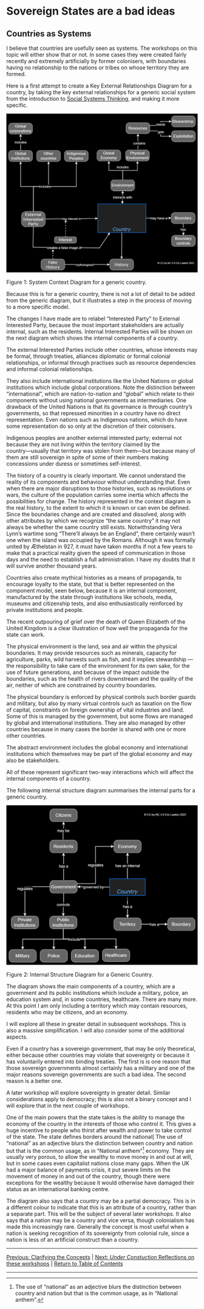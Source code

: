# Sovereign States are a bad ideas

## Countries as Systems

I believe that countries are usefully seen as systems. The workshops on this topic will either show that or not. In some cases they were created fairly recently and extremely artificially by former colonisers, with boundaries having no relationship to the nations or tribes on whose territory they are formed.

Here is a first attempt to create a Key External Relationships Diagram for a country, by taking the key external relationships for a generic social system from the introduction to [Social Systems Thinking](socialsystemsthinking), and making it more specific.

<img src="/assets/images/Generic Country System Context.jpg" alt="External relationships for a generic country, described in detail in the text" title="External relationships for a generic country, described in detail in the text" class=diagram />

Figure 1: System Context Diagram for a generic country.

Because this is for a generic country, there is not a lot of detail to be added from the generic diagram, but it illustrates a step in the process of moving to a more specific model.

The changes I have made are to relabel “Interested Party” to External Interested Party, because the most important stakeholders are actually internal, such as the residents. Internal Interested Parties will be shown on the next diagram which shows the internal components of a country.

The external Interested Parties include other countries, whose interests may be formal, through treaties, alliances diplomatic or formal colonial relationships, or informal through practises such as resource dependencies and informal colonial relationships.

They also include international institutions like the United Nations or global institutions which include global corporations. Note the distinction between “international”, which are nation-to-nation and “global” which relate to their components without using national governments as intermediaries. One drawback of the United Nations is that its governance is through country’s governments, so that repressed minorities in a country have no direct representation. Even nations such as Indigenous nations, which do have some representation do so only at the discretion of their colonisers.

Indigenous peoples are another external interested party; external not because they are not living within the territory claimed by the country―usually that territory was stolen from them―but because many of them are still sovereign in spite of some of their numbers making concessions under duress or sometimes self-interest.

The history of a country is clearly important. We cannot understand the reality of its components and behaviour without understanding that. Even when there are major disruptions to those histories, such as revolutions or wars, the culture of the population carries some inertia which affects the possibilities for change. The history represented in the context diagram is the real history, to the extent to which it is known or can even be defined. Since the boundaries change and are created and dissolved, along with other attributes by which we recognize “the same country” it may not always be whether the same country still exists. Notwithstanding Vera Lynn’s wartime song “There’ll always be an England”, there certainly wasn’t one when the island was occupied by the Romans. Although it was formally united by Æthelstan in 927, it must have taken months if not a few years to make that a practical reality given the speed of communication in those days and the need to establish a full administration. I have my doubts that it will survive another thousand years.

Countries also create mythical histories as a means of propaganda, to encourage loyalty to the state, but that is better represented on the component model, seen below, because it is an internal component, manufactured by the state through institutions like schools, media, museums and citizenship tests, and also enthusiastically reinforced by private institutions and people.

The recent outpouring of grief over the death of Queen Elizabeth of the United Kingdom is a clear illustration of how well the propaganda for the state can work.

The physical environment is the land, sea and air within the physical boundaries. It may provide resources such as minerals, capacity for agriculture, parks, wild harvests such as fish, and it implies stewardship ― the responsibility to take care of the environment for its own sake, for the use of future generations, and because of the impact outside the boundaries, such as the health of rivers downstream and the quality of the air, neither of which are constrained by country boundaries.

The physical boundary is enforced by physical controls such border guards and military, but also by many virtual controls such as taxation on the flow of capital, constraints on foreign ownership of vital industries and land. Some of this is managed by the government, but some flows are managed by global and international institutions. They are also managed by other countries because in many cases the border is shared with one or more other countries.

The abstract environment includes the global economy and international institutions which themselves may be part of the global economy and may also be stakeholders.

All of these represent significant two-way interactions which will affect the internal components of a country.

The following internal structure diagram summarises the internal parts for a generic country.

<img src="/assets/images/Generic Country System Internals.jpg" alt="Country component diagram - details in text" title="Internal structure of a generic country, described in detail in the text" class=diagram />

Figure 2: Internal Structure Diagram for a Generic Country.

The diagram shows the main components of a country, which are a government and its public institutions which include a military, police, an education system and, in some countries, healthcare. There are many more. At this point I am only including a territory which may contain resources, residents who may be citizens, and an economy.

I will explore all these in greater detail in subsequent workshops. This is also a massive simplification. I will also consider some of the additional aspects.

Even if a country has a sovereign government, that may be only theoretical, either because other countries may violate that sovereignty or because it has voluntarily entered into binding treaties. The first is is one reason that those sovereign governments almost certainly has a military and one of the major reasons sovereign governments are such a bad idea.  The second reason is a better one.

A later workshop will explore sovereignty in greater detail. Similar considerations apply to democracy; this is also not a binary concept and I will explore that in the next couple of workshops.

One of the main powers that the state takes is the ability to manage the economy of the country in the interests of those who control it. This gives a huge incentive to people who thirst after wealth and power to take control of the state. The state defines borders around the national[ The use of “national” as an adjective blurs the distinction between country and nation but that is the common usage, as in “National anthem”[^fn1] economy. They are usually very porous, to allow the wealthy to move money in and out at will, but in some cases even capitalist nations close many gaps. When the UK had a major balance of payments crisis, it put severe limits on the movement of money in and out of the country, though there were exceptions for the wealthy because it would otherwise have damaged their status as an international banking centre.

The diagram also says that a country may be a partial democracy. This is in a different colour to indicate that this is an attribute of a country, rather than a separate part.  This will be the subject of several later workshops. It also says that a nation may be a country and vice versa, though colonialism has made this increasingly rare. Generally the concept is most useful when a nation is seeking recognition of its sovereignty from colonial rule, since a nation is less of an artificial construct than a country.

***
[Previous: Clarifying the Concepts](clarifyingconcepts) \| [Next: *Under Constuction* Reflections on these workshops](reflectcountry1) \| [Return to Table of Contents](./index)

***
[^fn1]: The use of “national” as an adjective blurs the distinction between country and nation but that is the common usage, as in “National anthem”.
